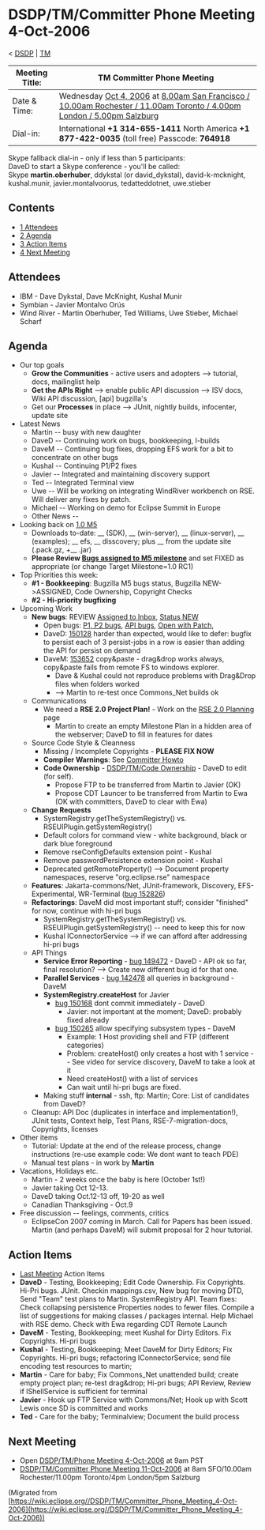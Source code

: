 

DSDP/TM/Committer Phone Meeting 4-Oct-2006
==========================================

< [DSDP](https://wiki.eclipse.org/DSDP "DSDP")‎ | [TM](./TM "DSDP/TM")

| Meeting Title: | **TM Committer Phone Meeting** |
| --- | --- |
| Date & Time: | Wednesday [Oct 4, 2006](./index.php?title=Oct_4,_2006&action=edit&redlink=1 "Oct 4, 2006 (page does not exist)") at [8.00am San Francisco / 10.00am Rochester / 11.00am Toronto / 4.00pm London / 5.00pm Salzburg](http://www.timeanddate.com/worldclock/meetingdetails.html?year=2006&month=10&day=4&hour=15&min=00&sec=0&p1=224&p2=159&p3=250&p4=136&p5=223&iv=1800) |
| Dial-in: | International **+1 314-655-1411**   North America **+1 877-422-0035** (toll free)   Passcode: **764918** |

Skype fallback dial-in - only if less than 5 participants:  
DaveD to start a Skype conference - you'll be called:  
Skype **martin.oberhuber**, ddykstal (or david_dykstal), david-k-mcknight, kushal.munir, javier.montalvoorus, tedatteddotnet, uwe.stieber

Contents
--------

*   [1 Attendees](#Attendees)
*   [2 Agenda](#Agenda)
*   [3 Action Items](#Action-Items)
*   [4 Next Meeting](#Next-Meeting)

Attendees
---------

*   IBM - Dave Dykstal, Dave McKnight, Kushal Munir
*   Symbian - Javier Montalvo Orús
*   Wind River - Martin Oberhuber, Ted Williams, Uwe Stieber, Michael Scharf

Agenda
------

*   Our top goals
    *   **Grow the Communities** \- active users and adopters --> tutorial, docs, mailinglist help
    *   **Get the APIs Right** --\> enable public API discussion --> ISV docs, Wiki API discussion, \[api\] bugzilla's
    *   Get our **Processes** in place --> JUnit, nightly builds, infocenter, update site
*   Latest News
    *   Martin -- busy with new daughter
    *   DaveD -- Continuing work on bugs, bookkeeping, I-builds
    *   DaveM -- Continuing bug fixes, dropping EFS work for a bit to concentrate on other bugs
    *   Kushal -- Continuing P1/P2 fixes
    *   Javier -- Integrated and maintaining discovery support
    *   Ted -- Integrated Terminal view
    *   Uwe -- Will be working on integrating WindRiver workbench on RSE. Will deliver any fixes by patch.
    *   Michael -- Working on demo for Eclipse Summit in Europe
    *   Other News --
*   Looking back on [1.0 M5](http://download.eclipse.org/dsdp/tm/downloads/drops/S-1.0M5-200609221723/index.php)
    *   Downloads to-date: __ (SDK), __ (win-server), __ (linux-server), __ (examples); __ efs, __ disscovery; plus __ from the update site (.pack.gz, +__ .jar)
    *   **Please Review [Bugs assigned to M5 milestone](https://bugs.eclipse.org/bugs/buglist.cgi?query_format=advanced&classification=DSDP&product=Target+Management&component=RSE&target_milestone=1.0+M5&bug_status=UNCONFIRMED&bug_status=NEW&bug_status=ASSIGNED&bug_status=REOPENED&cmdtype=doit)** and set FIXED as appropriate (or change Target Milestone=1.0 RC1)
*   Top Priorities this week:
    *   **#1 - Bookkeeping**: Bugzilla M5 bugs status, Bugzilla NEW->ASSIGNED, Code Ownership, Copyright Checks
    *   **#2 - Hi-priority bugfixing**
*   Upcoming Work
    *   **New bugs**: REVIEW [Assigned to Inbox](https://bugs.eclipse.org/bugs/buglist.cgi?query_format=advanced&classification=DSDP&product=Target+Management&component=RSE&bug_status=UNCONFIRMED&bug_status=NEW&bug_status=ASSIGNED&bug_status=REOPENED&emailassigned_to1=1&emailtype1=exact&email1=dsdp.tm.rse-inbox%40eclipse.org&cmdtype=doit), [Status NEW](https://bugs.eclipse.org/bugs/buglist.cgi?query_format=advanced&classification=DSDP&product=Target+Management&component=RSE&bug_status=NEW&cmdtype=doit)
        *   Open bugs: [P1, P2 bugs](https://bugs.eclipse.org/bugs/buglist.cgi?query_format=advanced&classification=DSDP&product=Target+Management&component=RSE&bug_status=UNCONFIRMED&bug_status=NEW&bug_status=ASSIGNED&bug_status=REOPENED&priority=P1&priority=P2&cmdtype=doit), [API bugs](https://bugs.eclipse.org/bugs/buglist.cgi?query_format=advanced&short_desc_type=allwordssubstr&short_desc=%5Bapi&classification=DSDP&product=Target+Management&component=RSE&bug_status=UNCONFIRMED&bug_status=NEW&bug_status=ASSIGNED&bug_status=REOPENED&cmdtype=doit), [Open with Patch](https://bugs.eclipse.org/bugs/buglist.cgi?query_format=advanced&classification=DSDP&product=Target+Management&component=RSE&bug_status=UNCONFIRMED&bug_status=NEW&bug_status=ASSIGNED&bug_status=REOPENED&cmdtype=doit&field0-0-0=attachments.ispatch&type0-0-0=equals&value0-0-0=1),
        *   DaveD: [150128](https://bugs.eclipse.org/bugs/show_bug.cgi?id=150168) harder than expected, would like to defer: bugfix to persist each of 3 persist-jobs in a row is easier than adding the API for persist on demand
        *   DaveM: [153652](https://bugs.eclipse.org/bugs/show_bug.cgi?id=153652) copy&paste - drag&drop works always, copy&paste fails from remote FS to windows explorer.
            *   Dave & Kushal could not reproduce problems with Drag&Drop files when folders worked
            *   --\> Martin to re-test once Commons_Net builds ok
    *   Communications
        *   We need a **RSE 2.0 Project Plan!** \- Work on the [RSE 2.0 Planning](./RSE_2.0_Planning "RSE 2.0 Planning") page
            *   Martin to create an empty Milestone Plan in a hidden area of the webserver; DaveD to fill in features for dates
    *   Source Code Style & Cleanness
        *   Missing / Incomplete Copyrights - **PLEASE FIX NOW**
        *   **Compiler Warnings**: See [Committer Howto](https://www.eclipse.org/dsdp/tm/development/compiler_warnings.php)
        *   **Code Ownership** \- [DSDP/TM/Code Ownership](./Code_Ownership "DSDP/TM/Code Ownership") \- DaveD to edit (for self).
            *   Propose FTP to be transferred from Martin to Javier (OK)
            *   Propose CDT Launcer to be transferred from Martin to Ewa (OK with committers, DaveD to clear with Ewa)
    *   **Change Requests**
        *   SystemRegistry.getTheSystemRegistry() vs. RSEUIPlugin.getSystemRegistry()
        *   Default colors for command view - white background, black or dark blue foreground
        *   Remove rseConfigDefaults extension point - Kushal
        *   Remove passwordPersistence extension point - Kushal
        *   Deprecated getRemoteProperty() --> Document property namespaces, reserve "org.eclipse.rse" namespace
    *   **Features**: Jakarta-commons/Net, JUnit-framework, Discovery, EFS-Experimental, WR-Terminal ([bug 152826](https://bugs.eclipse.org/bugs/show_bug.cgi?id=152826))
    *   **Refactorings**: DaveM did most important stuff; consider "finished" for now, continue with hi-pri bugs
        *   SystemRegistry.getTheSystemRegistry() vs. RSEUIPlugin.getSystemRegistry() -- need to keep this for now
        *   Kushal IConnectorService --> if we can afford after addressing hi-pri bugs
    *   API Things
        *   **Service Error Reporting** \- [bug 149472](https://bugs.eclipse.org/bugs/show_bug.cgi?id=149472) \- DaveD - API ok so far, final resolution? --> Create new different bug id for that one.
        *   **Parallel Services** \- [bug 142478](https://bugs.eclipse.org/bugs/show_bug.cgi?id=142478) all queries in background - DaveM
        *   **SystemRegistry.createHost** for Javier
            *   [bug 150168](https://bugs.eclipse.org/bugs/show_bug.cgi?id=150168) dont commit immediately - DaveD
                *   Javier: not important at the moment; DaveD: probably fixed already
            *   [bug 150265](https://bugs.eclipse.org/bugs/show_bug.cgi?id=150265) allow specifying subsystem types - DaveM
                *   Example: 1 Host providing shell and FTP (different categories)
                *   Problem: createHost() only creates a host with 1 service -- See video for service discovery, DaveM to take a look at it
                *   Need createHost() with a list of services
                *   Can wait until hi-pri bugs are fixed.
        *   Making stuff **internal** \- ssh, ftp: Martin; Core: List of candidates from DaveD?
    *   Cleanup: API Doc (duplicates in interface and implementation!), JUnit tests, Context help, Test Plans, RSE-7-migration-docs, Copyrights, licenses
*   Other items
    *   Tutorial: Update at the end of the release process, change instructions (re-use example code: We dont want to teach PDE)
    *   Manual test plans - in work by **Martin**
*   Vacations, Holidays etc.
    *   Martin - 2 weeks once the baby is here (October 1st!)
    *   Javier taking Oct 12-13.
    *   DaveD taking Oct.12-13 off, 19-20 as well
    *   Canadian Thanksgiving - Oct.9
*   Free discussion -- feelings, comments, critics
    *   EclipseCon 2007 coming in March. Call for Papers has been issued. Martin (and perhaps DaveM) will submit proposal for 2 hour tutorial.

Action Items
------------

*   [Last Meeting](./Committer_Phone_Meeting_27-Sep-2006#Action_Items "DSDP/TM/Committer Phone Meeting 27-Sep-2006") Action Items
*   **DaveD** \- Testing, Bookkeeping; Edit Code Ownership. Fix Copyrights. Hi-Pri bugs. JUnit. Checkin mappings.csv, New bug for moving DTD, Send "Team" test plans to Martin. SystemRegistry API. Team fixes: Check collapsing persistence Properties nodes to fewer files. Compile a list of suggestions for making classes / packages internal. Help Michael with RSE demo. Check with Ewa regarding CDT Remote Launch
*   **DaveM** \- Testing, Bookkeeping; meet Kushal for Dirty Editors. Fix Copyrights. Hi-pri bugs
*   **Kushal** \- Testing, Bookkeeping; Meet DaveM for Dirty Editors; Fix Copyrights. Hi-pri bugs; refactoring IConnectorService; send file encoding test resources to martin;
*   **Martin** \- Care for baby; Fix Commons_Net unattended build; create empty project plan; re-test drag&drop; Hi-pri bugs; API Review, Review if IShellService is sufficient for terminal
*   **Javier** \- Hook up FTP Service with Commons/Net; Hook up with Scott Lewis once SD is committed and works
*   **Ted** \- Care for the baby; Terminalview; Document the build process

Next Meeting
------------

*   Open [DSDP/TM/Phone Meeting 4-Oct-2006](./Phone_Meeting_4-Oct-2006 "DSDP/TM/Phone Meeting 4-Oct-2006") at 9am PST
*   [DSDP/TM/Committer Phone Meeting 11-Oct-2006](./Committer_Phone_Meeting_11-Oct-2006 "DSDP/TM/Committer Phone Meeting 11-Oct-2006") at 8am SFO/10.00am Rochester/11.00pm Toronto/4pm London/5pm Salzburg


(Migrated from [https://wiki.eclipse.org//DSDP/TM/Committer_Phone_Meeting_4-Oct-2006](https://wiki.eclipse.org//DSDP/TM/Committer_Phone_Meeting_4-Oct-2006))